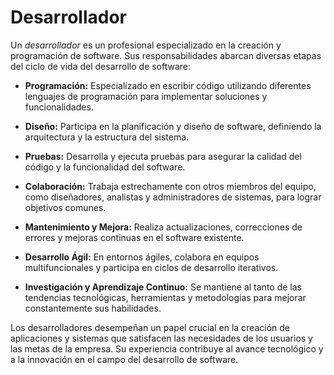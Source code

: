 # Desarrollador

Un *desarrollador* es un profesional especializado en la creación y programación de software. Sus responsabilidades abarcan diversas etapas del ciclo de vida del desarrollo de software:

- **Programación:** Especializado en escribir código utilizando diferentes lenguajes de programación para implementar soluciones y funcionalidades.

- **Diseño:** Participa en la planificación y diseño de software, definiendo la arquitectura y la estructura del sistema.

- **Pruebas:** Desarrolla y ejecuta pruebas para asegurar la calidad del código y la funcionalidad del software.

- **Colaboración:** Trabaja estrechamente con otros miembros del equipo, como diseñadores, analistas y administradores de sistemas, para lograr objetivos comunes.

- **Mantenimiento y Mejora:** Realiza actualizaciones, correcciones de errores y mejoras continuas en el software existente.

- **Desarrollo Ágil:** En entornos ágiles, colabora en equipos multifuncionales y participa en ciclos de desarrollo iterativos.

- **Investigación y Aprendizaje Continuo:** Se mantiene al tanto de las tendencias tecnológicas, herramientas y metodologías para mejorar constantemente sus habilidades.

Los desarrolladores desempeñan un papel crucial en la creación de aplicaciones y sistemas que satisfacen las necesidades de los usuarios y las metas de la empresa. Su experiencia contribuye al avance tecnológico y a la innovación en el campo del desarrollo de software.
